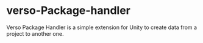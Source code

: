 # verso-Package-handler
Verso Package Handler is a simple extension for Unity to create data from a project to another one.

